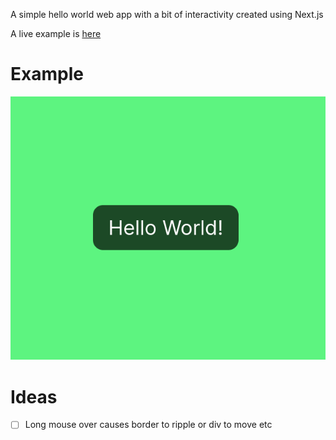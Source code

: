 A simple hello world web app with a bit of interactivity created using Next.js

A live example is [here](https://hello-world-nextjs-sooty.vercel.app/)

# Example
![](https://github.com/Lewisjohnward/hello-world-nextjs/blob/main/example/example.gif)

# Ideas
- [ ] Long mouse over causes border to ripple or div to move etc
